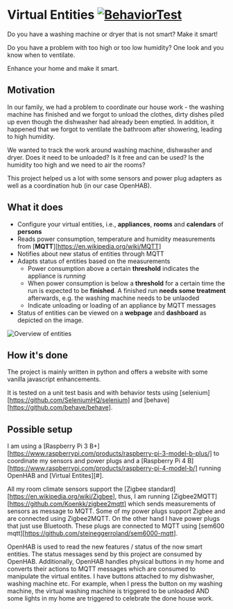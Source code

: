 # Virtual Entities [![BehaviorTest](https://github.com/steineggerroland/VirtualEntities/actions/workflows/behavior_test.yml/badge.svg)](https://github.com/steineggerroland/VirtualEntities/actions/workflows/behavior_test.yml)

Do you have a washing machine or dryer that is not smart? Make it smart!

Do you have a problem with too high or too low humidity? One look and you know when to ventilate.

Enhance your home and make it smart. 

## Motivation

In our family, we had a problem to coordinate our house work - the washing machine has finished and we forgot to unload the clothes, dirty dishes piled up even though the dishwasher had already been emptied.
In addition, it happened that we forgot to ventilate the bathroom after showering, leading to high humidity.

We wanted to track the work around washing machine, dishwasher and dryer.
Does it need to be unloaded? Is it free and can be used?
Is the humidity too high and we need to air the rooms?

This project helped us a lot with some sensors and power plug adapters as well as a coordination hub (in our case OpenHAB).

## What it does

* Configure your virtual entities, i.e., **appliances**, **rooms** and **calendars** of **persons**
* Reads power consumption, temperature and humidity measurements from [**MQTT**][https://en.wikipedia.org/wiki/MQTT]
* Notifies about new status of entities through MQTT
* Adapts status of entities based on the measurements
  * Power consumption above a certain **threshold** indicates the appliance is _running_
  * When power consumption is below a **threshold** for a certain time the run is expected to be **finished**. A finished run **needs some treatment** afterwards, e.g. the washing machine needs to be unlaoded
  * Indicate unloading or loading of an appliance by MQTT messages
* Status of entities can be viewed on a **webpage** and **dashboard** as depicted on the image.

![Overview of entities](https://github.com/steineggerroland/VirtualEntities/assets/4447371/89b26b16-99e8-447c-b563-1cf939b3b05a)

## How it's done

The project is mainly written in python and offers a website with some vanilla javascript enhancements.

It is tested on a unit test basis and with behavior tests using [selenium][https://github.com/SeleniumHQ/selenium] and [behave][https://github.com/behave/behave].

## Possible setup

I am using a [Raspberry Pi 3 B+][https://www.raspberrypi.com/products/raspberry-pi-3-model-b-plus/] to coordinate my sensors and power plugs and a [Raspberry Pi 4 B][https://www.raspberrypi.com/products/raspberry-pi-4-model-b/] running OpenHAB and [Virtual Entites][#].

All my room climate sensors support the [Zigbee standard][https://en.wikipedia.org/wiki/Zigbee], thus, I am running [Zigbee2MQTT][https://github.com/Koenkk/zigbee2mqtt] which sends measurements of sensors as message to MQTT.
Some of my power plugs support Zigbee and are connected using Zigbee2MQTT. On the other hand I have power plugs that just use Bluetooth. These plugs are connected to MQTT using [sem600 mqtt][https://github.com/steineggerroland/sem6000-mqtt].

OpenHAB is used to read the new features / status of the now smart entities. The status messages send by this project are consumed by OpenHAB.
Additionally, OpenHAB handles physical buttons in my home and converts their actions to MQTT messages which are consumed to manipulate the virtual entites. I have buttons attached to my dishwasher, washing machine etc.
For example, when I press the button on my washing machine, the virtual washing machine is triggered to be unloaded AND some lights in my home are triggered to celebrate the done house work.
